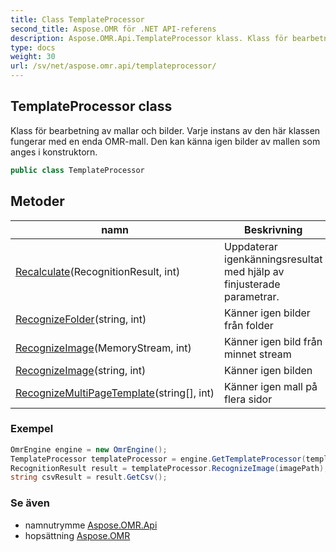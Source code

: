 ```yaml
---
title: Class TemplateProcessor
second_title: Aspose.OMR för .NET API-referens
description: Aspose.OMR.Api.TemplateProcessor klass. Klass för bearbetning av mallar och bilder.  Varje instans av den här klassen fungerar med en enda OMRmall. Den kan känna igen bilder av mallen som anges i konstruktorn.
type: docs
weight: 30
url: /sv/net/aspose.omr.api/templateprocessor/
---
```

## TemplateProcessor class

Klass för bearbetning av mallar och bilder.  Varje instans av den här klassen fungerar med en enda OMR-mall. Den kan känna igen bilder av mallen som anges i konstruktorn.

```csharp
public class TemplateProcessor
```

## Metoder

| namn | Beskrivning |
| --- | --- |
| [Recalculate](../../aspose.omr.api/templateprocessor/recalculate/)(RecognitionResult, int) | Uppdaterar igenkänningsresultat med hjälp av finjusterade parametrar. |
| [RecognizeFolder](../../aspose.omr.api/templateprocessor/recognizefolder/)(string, int) | Känner igen bilder från folder |
| [RecognizeImage](../../aspose.omr.api/templateprocessor/recognizeimage/#recognizeimage)(MemoryStream, int) | Känner igen bild från minnet stream |
| [RecognizeImage](../../aspose.omr.api/templateprocessor/recognizeimage/#recognizeimage_1)(string, int) | Känner igen bilden |
| [RecognizeMultiPageTemplate](../../aspose.omr.api/templateprocessor/recognizemultipagetemplate/)(string[], int) | Känner igen mall på flera sidor |

### Exempel

```csharp
OmrEngine engine = new OmrEngine();
TemplateProcessor templateProcessor = engine.GetTemplateProcessor(templatePath);
RecognitionResult result = templateProcessor.RecognizeImage(imagePath);
string csvResult = result.GetCsv();
```

### Se även

* namnutrymme [Aspose.OMR.Api](../../aspose.omr.api/)
* hopsättning [Aspose.OMR](../../)


